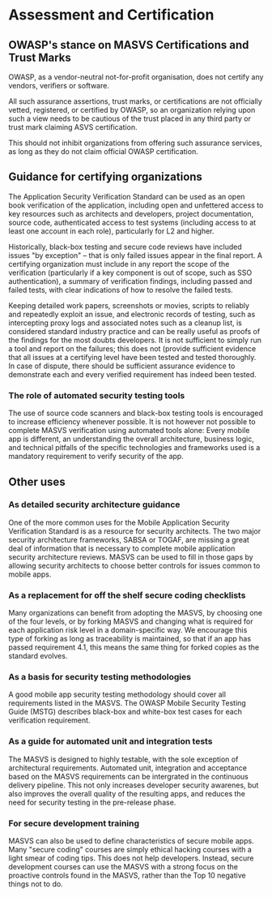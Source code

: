 # Assessment and Certification

## OWASP's stance on MASVS Certifications and Trust Marks

OWASP, as a vendor-neutral not-for-profit organisation, does not certify any vendors, verifiers or software.

All such assurance assertions, trust marks, or certifications are not officially vetted, registered, or certified by OWASP, so an organization relying upon such a view needs to be cautious of the trust placed in any third party or trust mark claiming ASVS certification.

This should not inhibit organizations from offering such assurance services, as long as they do not claim official OWASP certification.

## Guidance for certifying organizations

The Application Security Verification Standard can be used as an open book verification of the application, including open and unfettered access to key resources such as architects and developers, project documentation, source code, authenticated access to test systems (including access to at least one account in each role), particularly for L2 and higher.

Historically, black-box testing and secure code reviews have included issues "by exception" – that is only failed issues appear in the final report. A certifying organization must include in any report the scope of the verification (particularly if a key component is out of scope, such as SSO authentication), a summary of verification findings, including passed and failed tests, with clear indications of how to resolve the failed tests.

Keeping detailed work papers, screenshots or movies, scripts to reliably and repeatedly exploit an issue, and electronic records of testing, such as intercepting proxy logs and associated notes such as a cleanup list, is considered standard industry practice and can be really useful as proofs of the findings for the most doubts developers. It is not sufficient to simply run a tool and report on the failures; this does not (provide sufficient evidence that all issues at a certifying level have been tested and tested thoroughly. In case of dispute, there should be sufficient assurance evidence to demonstrate each and every verified requirement has indeed been tested.

### The role of automated security testing tools

The use of source code scanners and black-box testing tools is encouraged to increase efficiency whenever possible. It is not however not possible to complete MASVS verification using automated tools alone: Every mobile app is different, an understanding the overall architecture,  business logic, and technical pitfalls of the specific technologies and frameworks used is a mandatory requirement to verify security of the app. 

## Other uses

### As detailed security architecture guidance

One of the more common uses for the Mobile Application Security Verification Standard is as a resource for security architects. The two major security architecture frameworks, SABSA or TOGAF, are missing a great deal of information that is necessary to complete mobile application security architecture reviews. MASVS can be used to fill in those gaps by allowing security architects to choose better controls for issues common to mobile apps.

### As a replacement for off the shelf secure coding checklists

Many organizations can benefit from adopting the MASVS, by choosing one of the four levels, or by forking MASVS and changing what is required for each application risk level in a domain-specific way. We encourage this type of forking as long as traceability is maintained, so that if an app has passed requirement 4.1, this means the same thing for forked copies as the standard evolves.

### As a basis for security testing methodologies

A good mobile app security testing methodology should cover all requirements listed in the MASVS. The OWASP Mobile Security Testing Guide (MSTG) describes black-box and white-box test cases for each verification requirement.

### As a guide for automated unit and integration tests

The MASVS is designed to highly testable, with the sole exception of architectural requirements. Automated unit, integration and acceptance based on the MASVS requirements can be intergrated in the continuous delivery pipeline. This not only increases developer security awarenes, but also improves the overall quality of the resulting apps, and reduces the need for security testing in the pre-release phase.

### For secure development training

MASVS can also be used to define characteristics of secure mobile apps. Many "secure coding" courses are simply ethical hacking courses with a light smear of coding tips. This does not help developers. Instead, secure development courses can use the MASVS with a strong focus on the proactive controls found in the MASVS, rather than the Top 10 negative things not to do.
